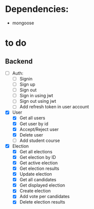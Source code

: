 # Dependencies:
- mongoose

# to do
## Backend
- [ ] Auth:
    - [ ] Signin
    - [ ] Sign up
    - [ ] Sign out
    - [ ] Sign in using jwt
    - [ ] Sign out using jwt
    - [ ] Add refresh token in user account

- [x] User
    - [x] Get all users
    - [x] Get user by id
    - [x] Accept/Reject user
    - [x] Delete user
    - [ ] Add student course

- [x] Election
    - [x] Get all elections
    - [x] Get election by ID
    - [x] Get active election
    - [x] Get election results
    - [x] Update election
    - [x] Get all candidates
    - [x] Get displayed election
    - [x] Create election
    - [x] Add vote per candidates
    - [x] Delete election results